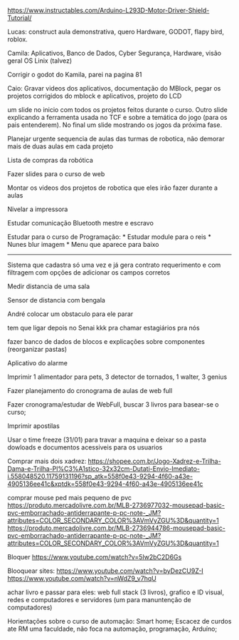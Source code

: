 https://www.instructables.com/Arduino-L293D-Motor-Driver-Shield-Tutorial/

Lucas: construct aula demonstrativa, quero Hardware, GODOT, flapy bird, roblox.

Camila: Aplicativos, Banco de Dados, Cyber Segurança, Hardware, visão geral OS Linix (talvez)

Corrigir o godot do Kamila, parei na pagina 81

Caio: Gravar videos dos aplicativos, documentação do MBlock, pegar os projetos corrigidos do mblock e aplicativos, projeto do LCD

um slide no inicio com todos os projetos feitos durante o curso. Outro slide explicando a ferramenta usada no TCF e sobre a temática do jogo (para os pais entenderem). No final um slide mostrando os jogos da próxima fase.

Planejar urgente sequencia de aulas das turmas de robotica, não demorar mais de duas aulas em cada projeto

Lista de compras da robótica

Fazer slides para o curso de web

Montar os videos dos projetos de robotica que eles irão fazer durante a aulas

Nivelar a impressora

Estudar comunicação Bluetooth mestre e escravo

Estudar para o curso de Programação:
	* Estudar module para o reis
 	* Nunes blur imagem
  	* Menu que aparece para baixo

________________________________________________________________________________________________________________________________


Sistema que cadastra só uma   vez e já gera contrato requerimento e com filtragem com opções de adicionar os campos corretos

Medir distancia de uma sala

Sensor de distancia com bengala

André colocar um obstaculo para ele parar

tem que ligar depois no Senai kkk pra chamar estagiários pra nós

fazer banco de dados de blocos e explicações  sobre componentes (reorganizar pastas)

Aplicativo do alarme

Imprimir 1 alimentador para pets, 3 detector de tornados, 1 walter, 3 genius

Fazer planejamento do cronograma de aulas de web full

Fazer cronograma/estudar de WebFull, buscar 3 livros para basear-se o curso; 

Imprimir apostilas

Usar o time freeze (31/01) para travar a maquina e deixar so a pasta dowloads e documentos acessiveis para os usuarios

Comprar mais dois xadrez: https://shopee.com.br/Jogo-Xadrez-e-Trilha-Dama-e-Trilha-Pl%C3%A1stico-32x32cm-Dutati-Envio-Imediato-i.558048520.11759131196?sp_atk=558f0e43-9294-4f60-a43e-4905136ee41c&xptdk=558f0e43-9294-4f60-a43e-4905136ee41c

comprar mouse ped mais pequeno de pvc
	https://produto.mercadolivre.com.br/MLB-2736977032-mousepad-basic-pvc-emborrachado-antiderrapante-p-pc-note-_JM?attributes=COLOR_SECONDARY_COLOR%3AVmVyZGU%3D&quantity=1
	https://produto.mercadolivre.com.br/MLB-2736944786-mousepad-basic-pvc-emborrachado-antiderrapante-p-pc-note-_JM?attributes=COLOR_SECONDARY_COLOR%3AVmVyZGU%3D&quantity=1

Bloquer https://www.youtube.com/watch?v=5Iw2bC2D6Gs

Blooquear sites:
		https://www.youtube.com/watch?v=byDezCU9Z-I
		https://www.youtube.com/watch?v=nWdZ9_v7hqU

achar livro e passar para eles: web full stack (3 livros), grafico e ID visual, redes e computadores e servidores (um para manuntenção de computadores)

Horientações sobre o curso de automação:
	Smart home;
 	Escacez  de curdos ate RM uma faculdade, não foca na automação, programação, Arduíno;
  	
